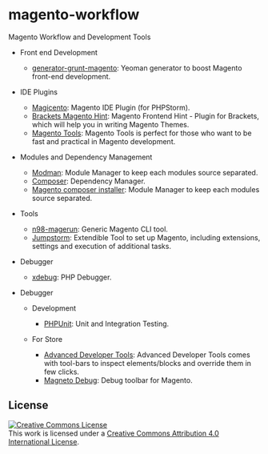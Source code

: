 # magento-workflow
Magento Workflow and Development Tools

+ Front end Development
  + [generator-grunt-magento](https://www.npmjs.com/package/generator-grunt-magento): Yeoman generator to boost Magento front-end development.

+ IDE Plugins
  + [Magicento](http://magicento.com/): Magento IDE Plugin (for PHPStorm).
  + [Brackets Magento Hint](https://github.com/rafaelstz/brackets-magento-hint): Magento Frontend Hint - Plugin for Brackets, which will help you in writing Magento Themes.
  + [Magento Tools](https://atom.io/packages/magento-tools): Magento Tools is perfect for those who want to be fast and practical in Magento development.

+ Modules and Dependency Management
  + [Modman](https://github.com/colinmollenhour/modman): Module Manager to keep each modules source separated.
  + [Composer](https://getcomposer.org/): Dependency Manager.
  + [Magento composer installer](http://magebase.com/magento-tutorials/composer-with-magento/): Module Manager to keep each modules source separated.

+ Tools
  + [n98-magerun](https://github.com/netz98/n98-magerun): Generic Magento CLI tool.
  + [Jumpstorm](https://github.com/netresearch/jumpstorm): Extendible Tool to set up Magento, including extensions, settings and execution of additional tasks.

+ Debugger
  + [xdebug](http://xdebug.org/): PHP Debugger.

+ Debugger
  + Development
    + [PHPUnit](http://phpunit.de/manual/current/en/index.html): Unit and Integration Testing.

  + For Store
    + [Advanced Developer Tools](http://www.magentocommerce.com/magento-connect/advanced-developer-tools.html): Advanced Developer Tools comes with tool-bars to inspect elements/blocks and override them in few clicks.
    + [Magneto Debug](http://www.magentocommerce.com/magento-connect/magneto-debug.html): Debug toolbar for Magento.

## License

<a rel="license" href="http://creativecommons.org/licenses/by/4.0/"><img alt="Creative Commons License" style="border-width:0" src="https://i.creativecommons.org/l/by/4.0/88x31.png" /></a><br />This work is licensed under a <a rel="license" href="http://creativecommons.org/licenses/by/4.0/">Creative Commons Attribution 4.0 International License</a>.
